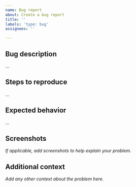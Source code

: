 ```yaml
---
name: Bug report
about: Create a bug report
title: ''
labels: 'type: bug'
assignees: ''

---
```


## Bug description
...

## Steps to reproduce
...

## Expected behavior
...

## Screenshots
*If applicable, add screenshots to help explain your problem.*

## Additional context
*Add any other context about the problem here.*
